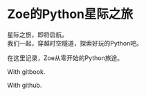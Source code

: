 Zoe的Python星际之旅
=======

星际之旅，即将启航。  
我们一起，穿越时空隧道，探索好玩的Python吧。


在这里记录，Zoe从零开始的Python旅途。  

With gitbook.

With github.
